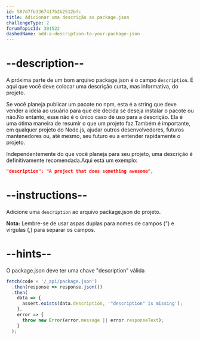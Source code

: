 ```yaml
---
id: 587d7fb3367417b2b2512bfc
title: Adicionar uma descrição ao package.json
challengeType: 2
forumTopicId: 301522
dashedName: add-a-description-to-your-package-json
---
```


# --description--

A próxima parte de um bom arquivo package.json é o campo `description`. É aqui que você deve colocar uma descrição curta, mas informativa, do projeto.

Se você planeja publicar um pacote no npm, esta é a string que deve vender a ideia ao usuário para que ele decida se deseja instalar o pacote ou não.No entanto, esse não é o único caso de uso para a descrição. Ela é uma ótima maneira de resumir o que um projeto faz.Também é importante, em qualquer projeto do Node.js, ajudar outros desenvolvedores, futuros mantenedores ou, até mesmo, seu futuro eu a entender rapidamente o projeto.

Independentemente do que você planeja para seu projeto, uma descrição é definitivamente recomendada.Aqui está um exemplo:

```json
"description": "A project that does something awesome",
```

# --instructions--

Adicione uma `description` ao arquivo package.json do projeto.

**Nota:** Lembre-se de usar aspas duplas para nomes de campos (") e vírgulas (,) para separar os campos.

# --hints--

O package.json deve ter uma chave "description" válida

```js
fetch(code + '/_api/package.json')
  .then(response => response.json())
  .then(
    data => {
      assert.exists(data.description, '"description" is missing');
    },
    error => {
      throw new Error(error.message || error.responseText);
    }
  );
```
